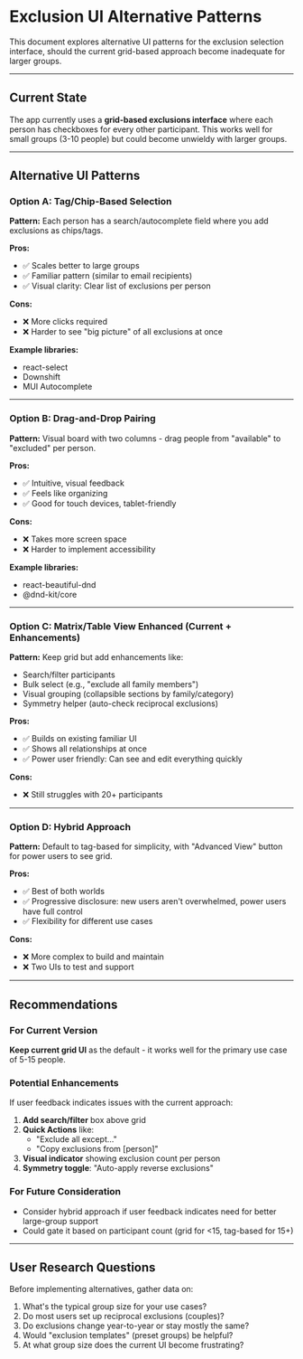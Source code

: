 # Exclusion UI Alternative Patterns

This document explores alternative UI patterns for the exclusion selection
interface, should the current grid-based approach become inadequate for larger
groups.

---

## Current State

The app currently uses a **grid-based exclusions interface** where each person
has checkboxes for every other participant. This works well for small groups
(3-10 people) but could become unwieldy with larger groups.

---

## Alternative UI Patterns

### Option A: Tag/Chip-Based Selection

**Pattern:** Each person has a search/autocomplete field where you add
exclusions as chips/tags.

**Pros:**

- ✅ Scales better to large groups
- ✅ Familiar pattern (similar to email recipients)
- ✅ Visual clarity: Clear list of exclusions per person

**Cons:**

- ❌ More clicks required
- ❌ Harder to see "big picture" of all exclusions at once

**Example libraries:**

- react-select
- Downshift
- MUI Autocomplete

---

### Option B: Drag-and-Drop Pairing

**Pattern:** Visual board with two columns - drag people from "available" to
"excluded" per person.

**Pros:**

- ✅ Intuitive, visual feedback
- ✅ Feels like organizing
- ✅ Good for touch devices, tablet-friendly

**Cons:**

- ❌ Takes more screen space
- ❌ Harder to implement accessibility

**Example libraries:**

- react-beautiful-dnd
- @dnd-kit/core

---

### Option C: Matrix/Table View Enhanced (Current + Enhancements)

**Pattern:** Keep grid but add enhancements like:

- Search/filter participants
- Bulk select (e.g., "exclude all family members")
- Visual grouping (collapsible sections by family/category)
- Symmetry helper (auto-check reciprocal exclusions)

**Pros:**

- ✅ Builds on existing familiar UI
- ✅ Shows all relationships at once
- ✅ Power user friendly: Can see and edit everything quickly

**Cons:**

- ❌ Still struggles with 20+ participants

---

### Option D: Hybrid Approach

**Pattern:** Default to tag-based for simplicity, with "Advanced View" button
for power users to see grid.

**Pros:**

- ✅ Best of both worlds
- ✅ Progressive disclosure: new users aren't overwhelmed, power users have full
  control
- ✅ Flexibility for different use cases

**Cons:**

- ❌ More complex to build and maintain
- ❌ Two UIs to test and support

---

## Recommendations

### For Current Version

**Keep current grid UI** as the default - it works well for the primary use case
of 5-15 people.

### Potential Enhancements

If user feedback indicates issues with the current approach:

1. **Add search/filter** box above grid
2. **Quick Actions** like:
   - "Exclude all except..."
   - "Copy exclusions from [person]"
3. **Visual indicator** showing exclusion count per person
4. **Symmetry toggle**: "Auto-apply reverse exclusions"

### For Future Consideration

- Consider hybrid approach if user feedback indicates need for better
  large-group support
- Could gate it based on participant count (grid for <15, tag-based for 15+)

---

## User Research Questions

Before implementing alternatives, gather data on:

1. What's the typical group size for your use cases?
2. Do most users set up reciprocal exclusions (couples)?
3. Do exclusions change year-to-year or stay mostly the same?
4. Would "exclusion templates" (preset groups) be helpful?
5. At what group size does the current UI become frustrating?
